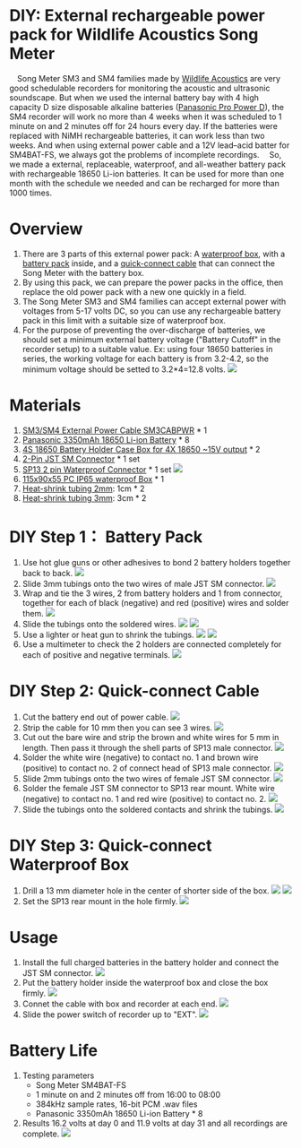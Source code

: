 DIY: External rechargeable power pack for Wildlife Acoustics Song Meter
===
&ensp;&ensp;Song Meter SM3 and SM4 families made by [Wildlife Acoustics](https://www.wildlifeacoustics.com/) are very good schedulable recorders for monitoring the acoustic and ultrasonic soundscape. But when we used the internal battery bay with 4 high capacity D size disposable alkaline batteries ([Panasonic Pro Power D](https://www.panasonic-batteries.com/en/alkaline/pro-power/pro-power-d)), the SM4 recorder will work no more than 4 weeks when it was scheduled to 1 minute on and 2 minutes off for 24 hours every day. If the batteries were replaced with NiMH rechargeable batteries, it can work less than two weeks. And when using external power cable and a 12V lead–acid batter for SM4BAT-FS, we always got the problems of incomplete recordings. 
&ensp;&ensp;So, we made a external, replaceable, waterproof, and all-weather battery pack with rechargeable 18650 Li-ion batteries. It can be used for more than one month with the schedule we needed and can be recharged for more than 1000 times.

# Overview
1. There are 3 parts of this external power pack: A [waterproof box](#box), with a [battery pack](#battery-pack) inside, and a [quick-connect cable](#connect-cable) that can connect the Song Meter with the battery box.
2. By using this pack, we can prepare the power packs in the office, then replace the old power pack with a new one quickly in a field.
3. The Song Meter SM3 and SM4 families can accept external power with voltages from 5-17 volts DC, so you can use any rechargeable battery pack in this limit with a suitable size of waterproof box.
4. For the purpose of preventing the over-discharge of batteries, we should set a minimum external battery voltage ("Battery Cutoff" in the recorder setup) to a suitable value. Ex: using four 18650 batteries in series, the working voltage for each battery is from 3.2-4.2, so the minimum voltage should be setted to 3.2*4=12.8 volts.
![](images/DSC_0325.JPG)

# Materials
1. [SM3/SM4 External Power Cable SM3CABPWR](https://www.wildlifeacoustics.com/shop) * 1
2. [Panasonic 3350mAh 18650 Li-ion Battery](https://voltaplex.com/panasonic-b-18650-battery-ncr18650b) * 8
3. [4S 18650 Battery Holder Case Box for 4X 18650 ~15V output](https://www.amazon.com/Battery-Holder-Li-Ion-Envistia-Mall/dp/B07N51QLDK) * 2
4. [2-Pin JST SM Connector](https://www.pcboard.ca/jst-sm-2-pin-connector-set) * 1 set
5. [SP13 2 pin Waterproof Connector](https://www.aliexpr+ess.com/i/32831082544.html) * 1 set
![](images/DSC_0310.JPG)
6. [115x90x55 PC IP65 waterproof Box](https://www.enika.eu/elbox-115x90x55-pc-ip65-g212_z183/) * 1
7. [Heat-shrink tubing 2mm](https://www.aliexpress.com/i/32782752536.html): 1cm * 2
8. [Heat-shrink tubing 3mm](https://www.aliexpress.com/i/32782752536.html): 3cm * 2

# <a id="battery-pack">DIY Step 1： Battery Pack</a>
1. Use hot glue guns or other adhesives to bond 2 battery holders together back to back.
![](images/DSC_0279.JPG)
2. Slide 3mm tubings onto the two wires of male JST SM connector.
![](images/DSC_0281.JPG)
3. Wrap and tie the 3 wires, 2 from battery holders and 1 from connector, together for each of black (negative) and red (positive) wires and solder them.
![](images/DSC_0283.JPG)
4. Slide the tubings onto the soldered wires.
![](images/DSC_0284.JPG)
![](images/DSC_0285.JPG)
5. Use a lighter or heat gun to shrink the tubings.
![](images/DSC_0286.JPG)
![](images/DSC_0287.JPG)
6. Use a multimeter to check the 2 holders are connected completely for each of positive and negative terminals.
![](images/DSC_0290.JPG)

# <a id="connect-cable">DIY Step 2: Quick-connect Cable</a>
1. Cut the battery end out of power cable.
![](images/DSC_0313.JPG)
2. Strip the cable for 10 mm then you can see 3 wires. 
![](images/DSC_0314.JPG)
3. Cut out the bare wire and strip the brown and white wires for 5 mm in length. Then pass it through the shell parts of SP13 male connector.
![](images/DSC_0315.JPG)
4. Solder the white wire (negative) to contact no. 1 and brown wire (positive) to contact no. 2 of connect head of SP13 male connector.
![](images/DSC_0319a.JPG)
5. Slide 2mm tubings onto the two wires of female JST SM connector.
![](images/DSC_0318a.JPG)
6. Solder the female JST SM connector to SP13 rear mount. White wire (negative) to contact no. 1 and red wire (positive) to contact no. 2.
![](images/DSC_0319b.JPG)
7. Slide the tubings onto the soldered contacts and shrink the tubings.
![](images/DSC_0321.JPG)

# <a id="box">DIY Step 3: Quick-connect Waterproof Box</a>
1. Drill a 13 mm diameter hole in the center of shorter side of the box.
![](images/DSC_0308.JPG)
![](images/DSC_0309.JPG)
2. Set the SP13 rear mount in the hole firmly.
![](images/DSC_0322.JPG)

# Usage
1. Install the full charged batteries in the battery holder and connect the JST SM connector.
![](images/DSC_0323.JPG)
2. Put the battery holder inside the waterproof box and close the box firmly.
![](images/DSC_0324.JPG)
3. Connet the cable with box and recorder at each end.
![](images/DSC_0326.JPG)
4. Slide the power switch of recorder up to "EXT".
![](images/DSC_0325.JPG)

# Battery Life
1. Testing parameters
    * Song Meter SM4BAT-FS
    * 1 minute on and 2 minutes off from 16:00 to 08:00
    * 384kHz sample rates, 16-bit PCM .wav files
    * Panasonic 3350mAh 18650 Li-ion Battery * 8
2. Results
16.2 volts at day 0 and 11.9 volts at day 31 and all recordings are complete.
![](images/batterylife.png)